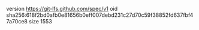 version https://git-lfs.github.com/spec/v1
oid sha256:618f2bd0afb0e81656b0eff007debd231c27d70c59f38852fd637fbf47a70ce8
size 1553
